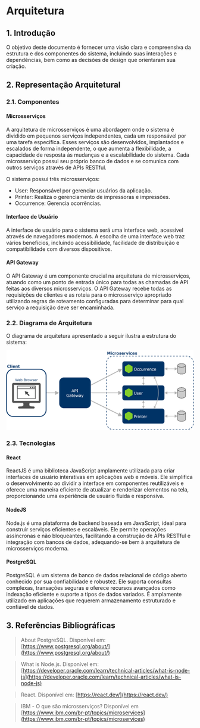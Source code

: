 # Arquitetura

## 1. Introdução

O objetivo deste documento é fornecer uma visão clara e compreensiva da estrutura e dos componentes do sistema, incluindo suas interações e dependências, bem como as decisões de design que orientaram sua criação.

## 2. Representação Arquitetural

### 2.1. Componentes

#### Microsserviços

A arquitetura de microsserviços é uma abordagem onde o sistema é dividido em pequenos serviços independentes, cada um responsável por uma tarefa específica. Esses serviços são desenvolvidos, implantados e escalados de forma independente, o que aumenta a flexibilidade, a capacidade de resposta às mudanças e a escalabilidade do sistema. Cada microsserviço possui seu próprio banco de dados e se comunica com outros serviços através de APIs RESTful.

O sistema possui três microsserviços:

- User: Responsável por gerenciar usuários da aplicação.
- Printer: Realiza o gerenciamento de impressoras e impressões.
- Occurrence: Gerencia ocorrências.

#### Interface de Usuário

A interface de usuário para o sistema será uma interface web, acessível através de navegadores modernos. A escolha de uma interface web traz vários benefícios, incluindo acessibilidade, facilidade de distribuição e compatibilidade com diversos dispositivos.

#### API Gateway

O API Gateway é um componente crucial na arquitetura de microsserviços, atuando como um ponto de entrada único para todas as chamadas de API feitas aos diversos microsserviços. O API Gateway recebe todas as requisições de clientes e as roteia para o microsserviço apropriado utilizando regras de roteamento configuradas para determinar para qual serviço a requisição deve ser encaminhada.

### 2.2. Diagrama de Arquitetura

O diagrama de arquitetura apresentado a seguir ilustra a estrutura do sistema:

![Diagram de Arquitetura](../assets/diagramas/arquitetura.png)

### 2.3. Tecnologias

#### React

ReactJS é uma biblioteca JavaScript amplamente utilizada para criar interfaces de usuário interativas em aplicações web e móveis. Ele simplifica o desenvolvimento ao dividir a interface em componentes reutilizáveis e oferece uma maneira eficiente de atualizar e renderizar elementos na tela, proporcionando uma experiência de usuário fluida e responsiva.

#### NodeJS

Node.js é uma plataforma de backend baseada em JavaScript, ideal para construir serviços eficientes e escaláveis. Ele permite operações assíncronas e não bloqueantes, facilitando a construção de APIs RESTful e integração com bancos de dados, adequando-se bem à arquitetura de microsserviços moderna.

#### PostgreSQL

PostgreSQL é um sistema de banco de dados relacional de código aberto conhecido por sua confiabilidade e robustez. Ele suporta consultas complexas, transações seguras e oferece recursos avançados como indexação eficiente e suporte a tipos de dados variados. É amplamente utilizado em aplicações que requerem armazenamento estruturado e confiável de dados.

## 3. Referências Bibliográficas

> About PostgreSQL. Disponível em: [https://www.postgresql.org/about/](https://www.postgresql.org/about/)

> What is Node.js. Disponível em: [https://developer.oracle.com/learn/technical-articles/what-is-node-js](https://developer.oracle.com/learn/technical-articles/what-is-node-js)

> React. Disponível em: [https://react.dev/](https://react.dev/)

> IBM - O que são microsserviços? Disponível em [https://www.ibm.com/br-pt/topics/microservices](https://www.ibm.com/br-pt/topics/microservices)
